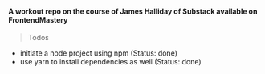 #### A workout repo on the course of James Halliday of Substack available on FrontendMastery

> Todos
* initiate a node project using npm (Status: done)
* use yarn to install dependencies as well (Status: done)
